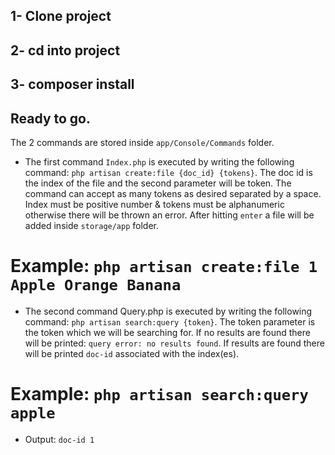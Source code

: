 ## 1- Clone project
## 2- cd into project
## 3- composer install

## Ready to go.

The 2 commands are stored inside `app/Console/Commands` folder. <br>
* The first command `Index.php` is executed by writing the following command: 
`php artisan create:file {doc_id} {tokens}`. The doc id is the index of the 
file and the second parameter will be token. The command can accept as many tokens 
as desired separated by a space. Index must be positive number & tokens must be alphanumeric
 otherwise there will be thrown an error. After hitting `enter` a file will be added inside 
`storage/app` folder. <br>
# Example: `php artisan create:file 1 Apple Orange Banana` 

* The second command Query.php is executed by writing the following command: 
`php artisan search:query {token}`. The token parameter is the token which we will be searching for.
If no results are found there will be printed: `query error: no results found`.
If results are found there will be printed `doc-id` associated with the index(es).
# Example: `php artisan search:query apple`
* Output: `doc-id 1`
